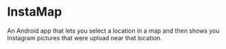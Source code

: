 # InstaMap
An Android app that lets you select a location in a map and then shows you Instagram pictures that were upload near that location.
